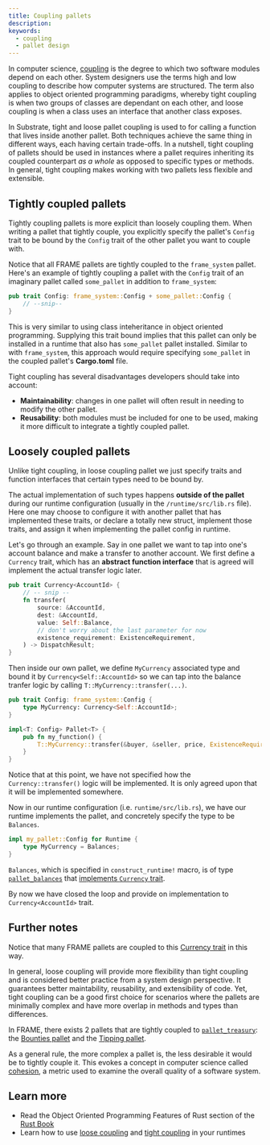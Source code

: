 ```yaml
---
title: Coupling pallets
description: 
keywords:
  - coupling
  - pallet design
---
```


In computer science, [coupling](<https://en.wikipedia.org/wiki/Coupling_(computer_programming)>) is the degree to which two software modules depend on each other. 
System designers use the terms high and low coupling to describe how computer systems are structured. 
The term also applies to object oriented programming paradigms, whereby tight coupling is when two groups of classes are dependant on each other, and loose coupling is when a class uses an interface that
another class exposes.

In Substrate, tight and loose pallet coupling is used to for calling a function that lives inside another pallet.
Both techniques achieve the same thing in different ways, each having certain trade-offs. In a nutshell,
tight coupling of pallets should be used in instances where a pallet requires inheriting its coupled counterpart
_as a whole_ as opposed to specific types or methods. In general, tight coupling makes working with two pallets less
flexible and extensible.

## Tightly coupled pallets

Tightly coupling pallets is more explicit than loosely coupling them. When writing a pallet that
tightly couple, you explicitly specify the pallet's `Config` trait to be bound by the `Config` trait
of the other pallet you want to couple with.

Notice that all FRAME pallets are tightly coupled to the `frame_system` pallet. Here's an example
of tightly coupling a pallet with the `Config` trait of an imaginary pallet called `some_pallet`
in addition to `frame_system`:

```rust
pub trait Config: frame_system::Config + some_pallet::Config {
    // --snip--
}
```

This is very similar to using class inteheritance in object oriented programming.
Supplying this trait bound implies that this pallet can only be installed in a runtime that also
has `some_pallet` pallet installed. Similar to with `frame_system`, this approach would require
specifying `some_pallet` in the coupled pallet's **Cargo.toml** file.

Tight coupling has several disadvantages developers should take into account:

- **Maintainability**: changes in one pallet will often result in needing to modify the other pallet.
- **Reusability**: both modules must be included for one to be used, making it more difficult to
  integrate a tightly coupled pallet.

## Loosely coupled pallets

Unlike tight coupling, in loose coupling pallet we just specify traits and function interfaces that
certain types need to be bound by.

The actual implementation of such types happens **outside of the pallet** during our runtime configuration
(usually in the `/runtime/src/lib.rs` file). Here one may choose to configure it with
another pallet that has implemented these traits, or declare a totally new struct,
implement those traits, and assign it when implementing the pallet config in runtime.

Let's go through an example. Say in one pallet we want to tap into one's account balance and
make a transfer to another account. We first define a `Currency` trait, which has an **abstract
function interface** that is agreed will implement the actual transfer logic later.

```rust
pub trait Currency<AccountId> {
    // -- snip --
    fn transfer(
        source: &AccountId,
        dest: &AccountId,
        value: Self::Balance,
        // don't worry about the last parameter for now
        existence_requirement: ExistenceRequirement,
    ) -> DispatchResult;
}
```

Then inside our own pallet, we define `MyCurrency` associated type and bound it by
`Currency<Self::AccountId>` so we can tap into the balance tranfer logic by calling
`T::MyCurrency::transfer(...)`.

```rust
pub trait Config: frame_system::Config {
    type MyCurrency: Currency<Self::AccountId>;
}

impl<T: Config> Pallet<T> {
    pub fn my_function() {
        T::MyCurrency::transfer(&buyer, &seller, price, ExistenceRequirement::KeepAlive)?;
    }
}
```

Notice that at this point, we have not specified how the `Currency::transfer()` logic will be implemented.
It is only agreed upon that it will be implemented somewhere.

Now in our runtime configuration (i.e. `runtime/src/lib.rs`), we have our runtime implements the
pallet, and concretely specify the type to be `Balances`.

```rust
impl my_pallet::Config for Runtime {
    type MyCurrency = Balances;
}
```

`Balances`, which is specified in `construct_runtime!` macro, is of type
[`pallet_balances`](/rustdocs/latest/pallet_balances/index.html)
that [implements `Currency` trait](/rustdocs/latest/pallet_balances/index.html#implementations-1).

By now we have closed the loop and provide on implementation to `Currency<AccountId>` trait.

## Further notes

Notice that many FRAME pallets are coupled to this
[Currency trait](/rustdocs/latest/frame_support/traits/tokens/currency/trait.Currency.html)
in this way.

In general, loose coupling will provide more flexibility than tight coupling and is considered
better practice from a system design perspective. It guarantees better maintability, reusability,
and extensibility of code. Yet, tight coupling can be a good first choice for scenarios where
the pallets are minimally complex and have more overlap in methods and types than differences.

In FRAME, there exists 2 pallets that are tightly coupled to
[`pallet_treasury`](https://github.com/paritytech/substrate/tree/master/frame/treasury): the
[Bounties pallet](https://github.com/paritytech/substrate/tree/master/frame/bounties) and the
[Tipping pallet](https://github.com/paritytech/substrate/tree/master/frame/tips).

As a general rule, the more complex a pallet is, the less desirable it would be to tightly couple
it. This evokes a concept in computer science called [cohesion](<https://en.wikipedia.org/wiki/Cohesion_(computer_science)>),
a metric used to examine the overall quality of a software system.

## Learn more

- Read the Object Oriented Programming Features of Rust section of
  the [Rust Book](https://doc.rust-lang.org/book/ch17-00-oop.html)
- Learn how to use [loose coupling](/how-to-guides/v3/pallet-design/loose-coupling/) and
  [tight coupling](/how-to-guides/v3/pallet-design/tight-coupling/) in your runtimes

